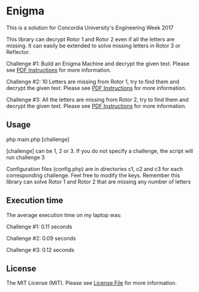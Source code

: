 # Enigma

This is a solution for Concordia University's Engineering Week 2017

This library can decrypt Rotor 1 and Rotor 2 even if all the letters are missing. It can easily be extended to solve missing letters in Rotor 3 or Reflector.

Challenge #1: Build an Enigma Machine and decrypt the given text. Please see [PDF Instructions](c1/C1.pdf) for more information.

Challenge #2: 10 Letters are missing from Rotor 1, try to find them and decrypt the given text. Please see [PDF Instructions](c2/C2.pdf) for more information.

Challenge #3: All the letters are missing from Rotor 2, try to find them and decrypt the given text. Please see [PDF Instructions](c3/C3.pdf) for more information.

## Usage
php main.php [challenge]

[challenge] can be 1, 2 or 3. If you do not specify a challenge, the script will run challenge 3

Configuration files (config.php) are in directories c1, c2 and c3 for each corresponding challenge. Feel free to modify the keys. Remember this library can solve Rotor 1 and Rotor 2 that are missing any number of letters

## Execution time
The average execution time on my laptop was:
 
Challenge #1: 0.11 seconds

Challenge #2: 0.09 seconds

Challenge #3: 0.12 seconds

## License

The MIT License (MIT). Please see [License File](LICENSE) for more information.